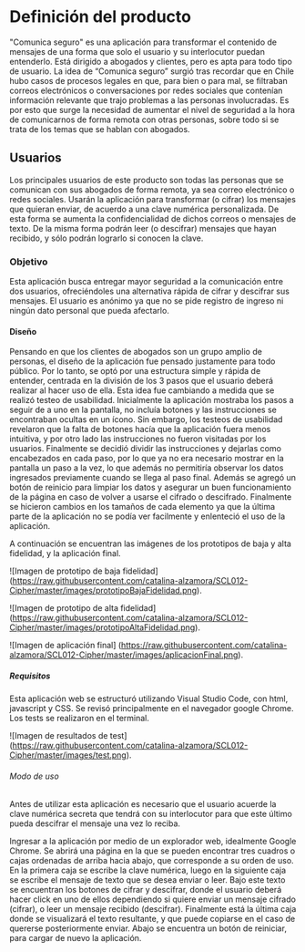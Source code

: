 
# Definición del producto
"Comunica seguro" es una aplicación para transformar el contenido de mensajes de una forma que solo el usuario y su interlocutor puedan entenderlo. Está dirigido a abogados y clientes, pero es apta para todo tipo de usuario.
La idea de “Comunica seguro” surgió tras recordar que en Chile hubo casos de procesos legales en que, para bien o para mal, se filtraban correos electrónicos o conversaciones por redes sociales que contenían información relevante que trajo problemas a las personas involucradas. Es por esto que surge la necesidad de aumentar el nivel de seguridad a la hora de comunicarnos de forma remota con otras personas, sobre todo si se trata de los temas que se hablan con abogados.

## Usuarios
Los principales usuarios de este producto son todas las personas que se comunican con sus abogados de forma remota, ya sea correo electrónico o redes sociales. Usarán la aplicación para transformar (o cifrar) los mensajes que quieran enviar, de acuerdo a una clave numérica personalizada. De esta forma se aumenta la confidencialidad de dichos correos o mensajes de texto. De la misma forma podrán leer (o descifrar) mensajes que hayan recibido, y sólo podrán lograrlo si conocen la clave.

### Objetivo
Esta aplicación busca entregar mayor seguridad a la comunicación entre dos usuarios, ofreciéndoles una alternativa rápida de cifrar y descifrar sus mensajes. El usuario es anónimo ya que no se pide registro de ingreso ni ningún dato personal que pueda afectarlo.

#### Diseño
Pensando en que los clientes de abogados son un grupo amplio de personas, el diseño de la aplicación fue pensado justamente para todo público. Por lo tanto, se optó por una estructura simple y rápida de entender, centrada en la división de los 3 pasos que el usuario deberá realizar al hacer uso de ella. Esta idea fue cambiando a medida que se realizó testeo de usabilidad.
Inicialmente la aplicación mostraba los pasos a seguir de a uno en la pantalla, no incluía botones y las instrucciones se encontraban ocultas en un ícono. Sin embargo, los testeos de usabilidad revelaron que la falta de botones hacía que la aplicación fuera menos intuitiva, y por otro lado las instrucciones no fueron visitadas por los usuarios. Finalmente se decidió dividir las instrucciones y dejarlas como encabezados en cada paso, por lo que ya no era necesario mostrar en la pantalla un paso a la vez, lo que además no permitiría observar los datos ingresados previamente cuando se llega al paso final. 
Además se agregó un botón de reinicio para limpiar los datos y asegurar un buen funcionamiento de la página en caso de volver a usarse el cifrado o descifrado.
Finalmente se hicieron cambios en los tamaños de cada elemento ya que la última parte de la aplicación no se podía ver facilmente y enlenteció el uso de la aplicación.

A continuación se encuentran las imágenes de los prototipos de baja y alta fidelidad, y la aplicación final.

![Imagen de prototipo de baja fidelidad]
(https://raw.githubusercontent.com/catalina-alzamora/SCL012-Cipher/master/images/prototipoBajaFidelidad.png).

![Imagen de prototipo de alta fidelidad]
(https://raw.githubusercontent.com/catalina-alzamora/SCL012-Cipher/master/images/prototipoAltaFidelidad.png).

![Imagen de aplicación final]
(https://raw.githubusercontent.com/catalina-alzamora/SCL012-Cipher/master/images/aplicacionFinal.png).


##### Requisitos
Esta aplicación web se estructuró utilizando Visual Studio Code, con html, javascript y CSS. Se revisó principalmente en el navegador google Chrome.
Los tests se realizaron en el terminal.

![Imagen de resultados de test]
(https://raw.githubusercontent.com/catalina-alzamora/SCL012-Cipher/master/images/test.png).

###### Modo de uso
Antes de utilizar esta aplicación es necesario que el usuario acuerde la clave numérica secreta que tendrá con su interlocutor para que este último pueda descifrar el mensaje una vez lo reciba. 

Ingresar a la aplicación por medio de un explorador web, idealmente Google Chrome. Se abrirá una página en la que se pueden encontrar tres cuadros o cajas ordenadas de arriba hacia abajo, que corresponde a su orden de uso. En la primera caja se escribe la clave numérica, luego en la siguiente caja se escribe el mensaje de texto que se desea enviar o leer. Bajo este texto se encuentran los botones de cifrar y descifrar, donde el usuario deberá hacer click en uno de ellos dependiendo si quiere enviar un mensaje cifrado (cifrar), o leer un mensaje recibido (descifrar). Finalmente está la última caja donde se visualizará el texto resultante, y que puede copiarse en el caso de quererse posteriormente enviar. Abajo se encuentra un botón de reiniciar, para cargar de nuevo la aplicación.






